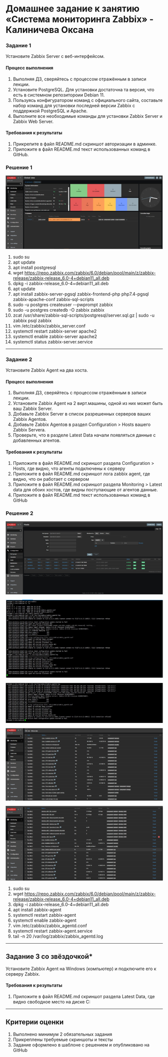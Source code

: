 # Домашнее задание к занятию «Система мониторинга Zabbix» - Калиничева Оксана

### Задание 1 

Установите Zabbix Server с веб-интерфейсом.

#### Процесс выполнения
1. Выполняя ДЗ, сверяйтесь с процессом отражённым в записи лекции.
2. Установите PostgreSQL. Для установки достаточна та версия, что есть в системном репозитороии Debian 11.
3. Пользуясь конфигуратором команд с официального сайта, составьте набор команд для установки последней версии Zabbix с поддержкой PostgreSQL и Apache.
4. Выполните все необходимые команды для установки Zabbix Server и Zabbix Web Server.

#### Требования к результаты 
1. Прикрепите в файл README.md скриншот авторизации в админке.
2. Приложите в файл README.md текст использованных команд в GitHub.

### Решение 1

![Скриншот-1](https://github.com/oksana-kalinicheva/gitlab-hw/blob/hw-02-zabbix-01/img/zabbix-1.jpg)

1. sudo su
2. apt update
3. apt install postgresql
4. wget https://repo.zabbix.com/zabbix/6.0/debian/pool/main/z/zabbix-release/zabbix-release_6.0-4+debian11_all.deb
5. dpkg -i zabbix-release_6.0-4+debian11_all.deb
6. apt update
7. apt install zabbix-server-pgsql zabbix-frontend-php php7.4-pgsql zabbix-apache-conf zabbix-sql-scripts
8. sudo -u postgres createuser --pwprompt zabbix
9. sudo -u postgres createdb -O zabbix zabbix
10. zcat /usr/share/zabbix-sql-scripts/postgresql/server.sql.gz | sudo -u zabbix psql zabbix
11. vim /etc/zabbix/zabbix_server.conf
12. systemctl restart zabbix-server apache2
13. systemctl enable zabbix-server apache2
14. systemctl status zabbix-server.service

---
### Задание 2 

Установите Zabbix Agent на два хоста.

#### Процесс выполнения
1. Выполняя ДЗ, сверяйтесь с процессом отражённым в записи лекции.
2. Установите Zabbix Agent на 2 вирт.машины, одной из них может быть ваш Zabbix Server.
3. Добавьте Zabbix Server в список разрешенных серверов ваших Zabbix Agentов.
4. Добавьте Zabbix Agentов в раздел Configuration > Hosts вашего Zabbix Servera.
5. Проверьте, что в разделе Latest Data начали появляться данные с добавленных агентов.

#### Требования к результаты 
1. Приложите в файл README.md скриншот раздела Configuration > Hosts, где видно, что агенты подключены к серверу
2. Приложите в файл README.md скриншот лога zabbix agent, где видно, что он работает с сервером
3. Приложите в файл README.md скриншот раздела Monitoring > Latest data для обоих хостов, где видны поступающие от агентов данные.
4. Приложите в файл README.md текст использованных команд в GitHub

### Решение 2

![Скриншот-2](https://github.com/oksana-kalinicheva/gitlab-hw/blob/hw-02-zabbix-01/img/zabbix-2.jpg)

![Скриншот-3](https://github.com/oksana-kalinicheva/gitlab-hw/blob/hw-02-zabbix-01/img/zabbix-3.jpg)

![Скриншот-4](https://github.com/oksana-kalinicheva/gitlab-hw/blob/hw-02-zabbix-01/img/zabbix-4.jpg)

![Скриншот-5](https://github.com/oksana-kalinicheva/gitlab-hw/blob/hw-02-zabbix-01/img/zabbix-5.jpg)

![Скриншот-6](https://github.com/oksana-kalinicheva/gitlab-hw/blob/hw-02-zabbix-01/img/zabbix-6.jpg)

1. sudo su
2. wget https://repo.zabbix.com/zabbix/6.0/debian/pool/main/z/zabbix-release/zabbix-release_6.0-4+debian11_all.deb
3. dpkg -i zabbix-release_6.0-4+debian11_all.deb
4. apt install zabbix-agent
5. systemctl restart zabbix-agent
6. systemctl enable zabbix-agent
7. vim /etc/zabbix/zabbix_agentd.conf
8. systemctl restart zabbix-agent.service
9. tail -n 20 /var/log/zabbix/zabbix_agentd.log

---
## Задание 3 со звёздочкой*
Установите Zabbix Agent на Windows (компьютер) и подключите его к серверу Zabbix.

#### Требования к результаты 
1. Приложите в файл README.md скриншот раздела Latest Data, где видно свободное место на диске C:
--- 

## Критерии оценки

1. Выполнено минимум 2 обязательных задания
2. Прикреплены требуемые скриншоты и тексты 
3. Задание оформлено в шаблоне с решением и опубликовано на GitHub